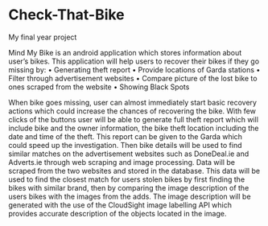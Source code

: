 # Check-That-Bike
My final year project

Mind My Bike is an android application which stores information about user’s bikes. This application will help users to recover their bikes if they go missing by:
•	Generating theft report 
•	Provide locations of Garda stations
•	Filter through advertisement websites
•	Compare picture of the lost bike to ones scraped from the website
•	Showing Black Spots

When bike goes missing, user can almost immediately start basic recovery actions which could increase the chances of recovering the bike. With few clicks of the buttons user will be able to generate full theft report which will include bike and the owner information, the bike theft location including the date and time of the theft. This report can be given to the Garda which could speed up the investigation. Then bike details will be used to find similar matches on the advertisement websites such as DoneDeal.ie and Adverts.ie through web scraping and image processing. Data will be scraped from the two websites and stored in the database. This data will be used to find the closest match for users stolen bikes by first finding the bikes with similar brand, then by comparing the image description of the users bikes with the images from the adds. The image description will be generated with the use of the CloudSight image labelling API which provides accurate description of the objects located in the image.
